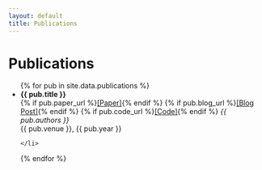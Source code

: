 ```yaml
---
layout: default
title: Publications
---
```


<h1>Publications</h1>

<ul class="list-group">
  {% for pub in site.data.publications %}
    <li class="list-group-item">
      <strong>{{ pub.title }}</strong><br>
      {% if pub.paper_url %}<a href="{{ pub.paper_url }}">[Paper]</a>{% endif %}
      {% if pub.blog_url %}<a href="{{ pub.blog_url }}">[Blog Post]</a>{% endif %}
      {% if pub.code_url %}<a href="{{ pub.code_url }}">[Code]</a>{% endif %}
      <em>{{ pub.authors }}</em><br>
      {{ pub.venue }}, {{ pub.year }}<br>

    </li>
  {% endfor %}
</ul>